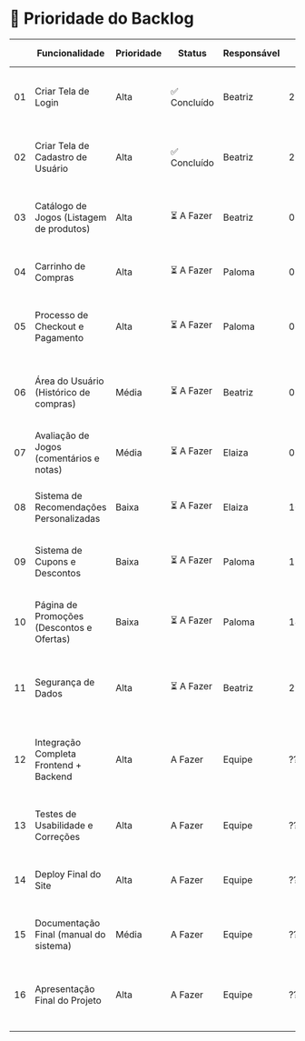 # 📌 Prioridade do Backlog

|   | Funcionalidade                            | Prioridade | Status     | Responsável | Data Prevista | Critérios de Aceitação |
|-----|--------------------------------------------|------------|------------|--------------|----------------|--------------------------|
| 01  | Criar Tela de Login                        | Alta  | ✅ Concluído   | Beatriz      | 28/08/2025     | [✅] Validação de e-mail e senha;<br>[✅] Redirecionamento correto |
| 02  | Criar Tela de Cadastro de Usuário          | Alta  | ✅ Concluído   | Beatriz      | 29/08/2025     | [✅] Cadastro de dados obrigatórios;<br>[ ] Validação no banco |
| 03  | Catálogo de Jogos (Listagem de produtos)   | Alta       | ⏳ A Fazer | Beatriz       | 03/09/2025     | [ ] Exibição de jogos;<br>[ ] Filtros de busca por categoria/preço |
| 04  | Carrinho de Compras                        | Alta       | ⏳ A Fazer | Paloma       | 02/09/2025     | [ ] Adicionar jogos ao carrinho;<br>[ ] Atualização de quantidades |
| 05  | Processo de Checkout e Pagamento           | Alta       | ⏳ A Fazer | Paloma       | 03/09/2025     | [ ] Integração com meios de pagamento;<br>[ ] Validação do pedido |
| 06  | Área do Usuário (Histórico de compras)     | Média      | ⏳ A Fazer | Beatriz      | 05/09/2025     | [ ] Visualização de compras anteriores;<br>[ ] Opção de rebaixar jogos já comprados |
| 07  | Avaliação de Jogos (comentários e notas)   | Média      | ⏳ A Fazer | Elaiza       | 07/09/2025     | [ ] Opção de avaliar jogos;<br>[ ] Exibir média das avaliações |
| 08  | Sistema de Recomendações Personalizadas    | Baixa      | ⏳ A Fazer | Elaiza       | 10/09/2025     | [ ] Sugestões baseadas em histórico;<br>[ ] Algoritmo de recomendação |
| 09  | Sistema de Cupons e Descontos              | Baixa      | ⏳ A Fazer | Paloma       | 12/09/2025     | [ ] Cadastrar e aplicar cupons;<br>[ ] Validação do cupom |
| 10  | Página de Promoções (Descontos e Ofertas)  | Baixa      | ⏳ A Fazer | Paloma       | 14/09/2025     | [ ] Exibição de jogos em promoção;<br>[ ] Aplicação automática de descontos |
| 11  | Segurança de Dados                   | Alta    | ⏳ A Fazer   | Beatriz  | 22/09/2025    | [ ] Senhas criptografadas; [ ] Proteção contra SQL Injection e XSS
| 12  | Integração Completa Frontend + Backend      | Alta       | A Fazer   |  Equipe     | ??/09/2025    | [ ] Login, cadastro, catálogo, carrinho e pagamento funcionando juntos                 |
| 13  | Testes de Usabilidade e Correções           | Alta       | A Fazer   | Equipe      | ??/09/2025    | [ ] Testes de fluxo do usuário; [ ] Ajustes de bugs críticos                           |
| 14  | Deploy Final do Site                        | Alta       | A Fazer   | Equipe      | ??/09/2025    | [ ] Site online em domínio final; [ ] Testado e acessível a usuários externos          |
| 15  | Documentação Final (manual do sistema)      | Média      | A Fazer   | Equipe      | ??/09/2025    | [ ] README completo; [ ] Instruções de instalação e uso                                |
| 16  | Apresentação Final do Projeto               | Alta       | A Fazer   | Equipe      | ??/09/2025    | [ ] Preparar slides; [ ] Apresentar funcionamento completo da loja de jogos            |
